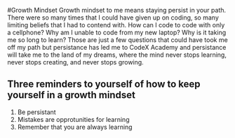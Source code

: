 #Growth Mindset
Growth mindset to me means staying persist in your path. There were so many times that I could have given up on coding, so many limiting beliefs that I had to contend with. How can I code to code with only a cellphone? Why am I unable to code from my new laptop? Why is it taking me so long to learn? Those are just a few questions that could have took me off my path but persistance has led me to CodeX Academy and persistance will take me to the land of my dreams, where the mind never stops learning, never stops creating, and never stops growing.

## Three **reminders** to yourself of how to keep yourself in a **growth mindset**


1. Be persistant
2. Mistakes are opprotunities for learning
3. Remember that you are always learning

